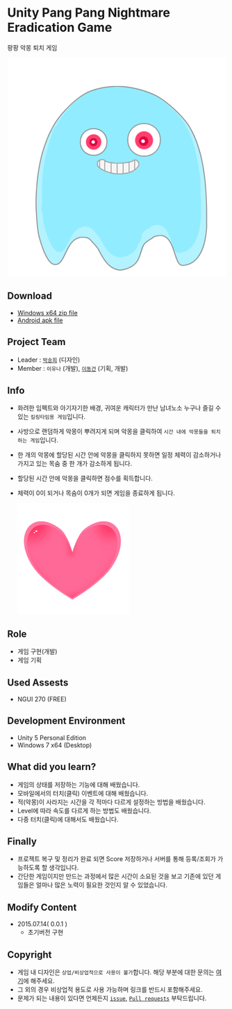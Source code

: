 # Unity Pang Pang Nightmare Eradication Game

팡팡 악몽 퇴치 게임

![Nightmare](./resources/Nightmare.png)

## Download

- [Windows x64 zip file](./build/Pang_Pang_x86_0.0.1.zip?raw=true)
- [Android apk file](./build/Pang&#32;Pang&#32;Nightmare.apk?raw=true)

## Project Team

- Leader : [`박송희`](https://github.com/ParkSongHee) (디자인)
- Member : `이유나` (개발), [`이동건`](https://github.com/Sotaneum) (기획, 개발)

## Info

- 화려한 임펙트와 아기자기한 배경, 귀여운 캐릭터가 만난 남녀노소 누구나 즐길 수 있는 `킬링타임용 게임`입니다.
- 사방으로 랜덤하게 악몽이 뿌려지게 되며 악몽을 클릭하여 `시간 내에 악몽들을 퇴치 하는 게임`입니다.
- 한 개의 악몽에 할당된 시간 안에 악몽을 클릭하지 못하면 일정 체력이 감소하거나 가지고 있는 목숨 중 한 개가 감소하게 됩니다.
- 할당된 시간 안에 악몽을 클릭하면 점수를 획득합니다.
- 체력이 0이 되거나 목숨이 0개가 되면 게임을 종료하게 됩니다.
    
    ![LIFE](./resources/life.png)

## Role

- 게임 구현(개발)
- 게임 기획

## Used Assests

- NGUI 270 (FREE)

## Development Environment

- Unity 5 Personal Edition
- Windows 7 x64 (Desktop)

## What did you learn?

- 게임의 상태를 저장하는 기능에 대해 배웠습니다.
- 모바일에서의 터치(클릭) 이벤트에 대해 배웠습니다.
- 적(악몽)이 사라지는 시간을 각 적마다 다르게 설정하는 방법을 배웠습니다.
- Level에 따라 속도를 다르게 하는 방법도 배웠습니다.
- 다중 터치(클릭)에 대해서도 배웠습니다.

## Finally

- 프로젝트 복구 및 정리가 완료 되면 Score 저장하거나 서버를 통해 등록/조회가 가능하도록 할 생각입니다.
- 간단한 게임이지만 만드는 과정에서 많은 시간이 소요된 것을 보고 기존에 있던 게임들은 얼마나 많은 노력이 필요한 것인지 알 수 있었습니다.

## Modify Content

- 2015.07.14( 0.0.1 )
  - 초기버전 구현

## Copyright

- 게임 내 디자인은 `상업/비상업적으로 사용이 불가`합니다. 해당 부분에 대한 문의는 [여기](mailto:psh6654@naver.com)에 해주세요.
- 그 외의 경우 비상업적 용도로 사용 가능하며 링크를 반드시 포함해주세요.
- 문제가 되는 내용이 있다면 언제든지 [`issue`](https://github.com/Sotaneum/Unity-Pang-Pang-Nightmare-Eradication-Game/issues/new), [`Pull requests`](https://github.com/Sotaneum/Unity-Pang-Pang-Nightmare-Eradication-Game/compare) 부탁드립니다.